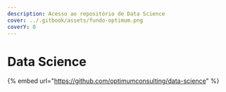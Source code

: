 ```yaml
---
description: Acesso ao repositório de Data Science
cover: ../.gitbook/assets/fundo-optimum.png
coverY: 0
---
```


# Data Science

{% embed url="https://github.com/optimumconsulting/data-science" %}
